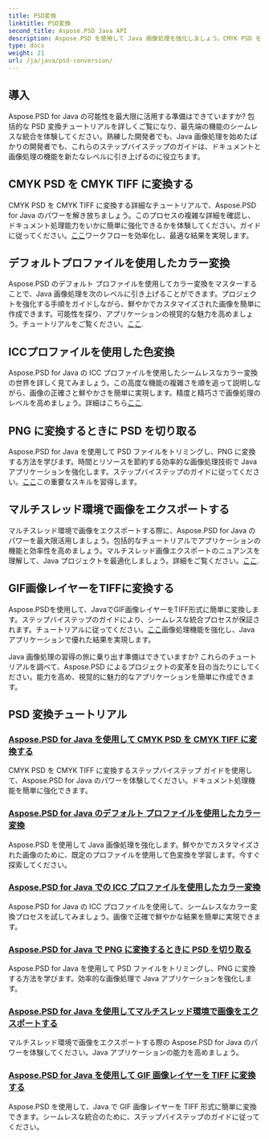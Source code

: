```yaml
---
title: PSD変換
linktitle: PSD変換
second_title: Aspose.PSD Java API
description: Aspose.PSD を使用して Java 画像処理を強化しましょう。CMYK PSD を CMYK TIFF に変換する方法、色変換をマスターする方法、PSD ファイルをトリミングする方法などを学習します。
type: docs
weight: 21
url: /ja/java/psd-conversion/
---
```

## 導入

Aspose.PSD for Java の可能性を最大限に活用する準備はできていますか? 包括的な PSD 変換チュートリアルを詳しくご覧になり、最先端の機能のシームレスな統合を体験してください。熟練した開発者でも、Java 画像処理を始めたばかりの開発者でも、これらのステップバイステップのガイドは、ドキュメントと画像処理の機能を新たなレベルに引き上げるのに役立ちます。

## CMYK PSD を CMYK TIFF に変換する
CMYK PSD を CMYK TIFF に変換する詳細なチュートリアルで、Aspose.PSD for Java のパワーを解き放ちましょう。このプロセスの複雑な詳細を確認し、ドキュメント処理能力をいかに簡単に強化できるかを体験してください。ガイドに従ってください。[ここ](./cmyk-psd-to-cmyk-tiff/)ワークフローを効率化し、最適な結果を実現します。

## デフォルトプロファイルを使用したカラー変換
Aspose.PSD のデフォルト プロファイルを使用してカラー変換をマスターすることで、Java 画像処理を次のレベルに引き上げることができます。プロジェクトを強化する手順をガイドしながら、鮮やかでカスタマイズされた画像を簡単に作成できます。可能性を探り、アプリケーションの視覚的な魅力を高めましょう。チュートリアルをご覧ください。[ここ](./color-conversion-default-profiles/).

## ICCプロファイルを使用した色変換
Aspose.PSD for Java の ICC プロファイルを使用したシームレスなカラー変換の世界を詳しく見てみましょう。この高度な機能の複雑さを順を追って説明しながら、画像の正確さと鮮やかさを簡単に実現します。精度と精巧さで画像処理のレベルを高めましょう。詳細はこちら[ここ](./color-conversion-icc-profiles/).

## PNG に変換するときに PSD を切り取る
Aspose.PSD for Java を使用して PSD ファイルをトリミングし、PNG に変換する方法を学びます。時間とリソースを節約する効率的な画像処理技術で Java アプリケーションを強化します。ステップバイステップのガイドに従ってください。[ここ](./cropping-psd-converting-png/)この重要なスキルを習得します。

## マルチスレッド環境で画像をエクスポートする
マルチスレッド環境で画像をエクスポートする際に、Aspose.PSD for Java のパワーを最大限活用しましょう。包括的なチュートリアルでアプリケーションの機能と効率性を高めましょう。マルチスレッド画像エクスポートのニュアンスを理解して、Java プロジェクトを最適化しましょう。詳細をご覧ください。[ここ](./export-images-multi-thread/).

## GIF画像レイヤーをTIFFに変換する
Aspose.PSDを使用して、JavaでGIF画像レイヤーをTIFF形式に簡単に変換します。ステップバイステップのガイドにより、シームレスな統合プロセスが保証されます。チュートリアルに従ってください。[ここ](./gif-image-layers-to-tiff/)画像処理機能を強化し、Java アプリケーションで優れた結果を実現します。

Java 画像処理の習得の旅に乗り出す準備はできていますか? これらのチュートリアルを調べて、Aspose.PSD によるプロジェクトの変革を目の当たりにしてください。能力を高め、視覚的に魅力的なアプリケーションを簡単に作成できます。 
## PSD 変換チュートリアル
### [Aspose.PSD for Java を使用して CMYK PSD を CMYK TIFF に変換する](./cmyk-psd-to-cmyk-tiff/)
CMYK PSD を CMYK TIFF に変換するステップバイステップ ガイドを使用して、Aspose.PSD for Java のパワーを体験してください。ドキュメント処理機能を簡単に強化できます。
### [Aspose.PSD for Java のデフォルト プロファイルを使用したカラー変換](./color-conversion-default-profiles/)
Aspose.PSD を使用して Java 画像処理を強化します。鮮やかでカスタマイズされた画像のために、既定のプロファイルを使用して色変換を学習します。今すぐ探索してください。
### [Aspose.PSD for Java での ICC プロファイルを使用したカラー変換](./color-conversion-icc-profiles/)
Aspose.PSD for Java の ICC プロファイルを使用して、シームレスなカラー変換プロセスを試してみましょう。画像で正確で鮮やかな結果を簡単に実現できます。
### [Aspose.PSD for Java で PNG に変換するときに PSD を切り取る](./cropping-psd-converting-png/)
Aspose.PSD for Java を使用して PSD ファイルをトリミングし、PNG に変換する方法を学びます。効率的な画像処理で Java アプリケーションを強化します。
### [Aspose.PSD for Java を使用してマルチスレッド環境で画像をエクスポートする](./export-images-multi-thread/)
マルチスレッド環境で画像をエクスポートする際の Aspose.PSD for Java のパワーを体験してください。Java アプリケーションの能力を高めましょう。
### [Aspose.PSD for Java を使用して GIF 画像レイヤーを TIFF に変換する](./gif-image-layers-to-tiff/)
Aspose.PSD を使用して、Java で GIF 画像レイヤーを TIFF 形式に簡単に変換できます。シームレスな統合のために、ステップバイステップのガイドに従ってください。
